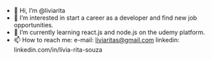 - 👋 Hi, I’m @liviarita
- 👀 I’m interested in start a career as a developer and find new job opportunities.
- 🌱 I’m currently learning react.js and node.js on the udemy platform.
- 📫 How to reach me:
      e-mail: liviaritas@gmail.com
      linkedin: linkedin.com/in/lívia-rita-souza

<!---
liviarita/liviarita is a ✨ special ✨ repository because its `README.md` (this file) appears on your GitHub profile.
You can click the Preview link to take a look at your changes.
--->
